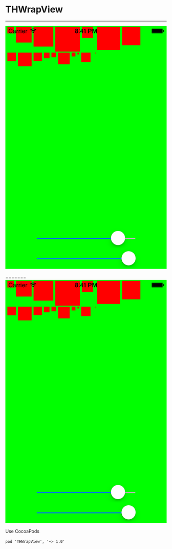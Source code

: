 
# THWrapView

---

![image](./screen_capture.PNG)


=======
![image](./screen_capture.png)

Use CocoaPods

`pod 'THWrapView', '~> 1.0'`
